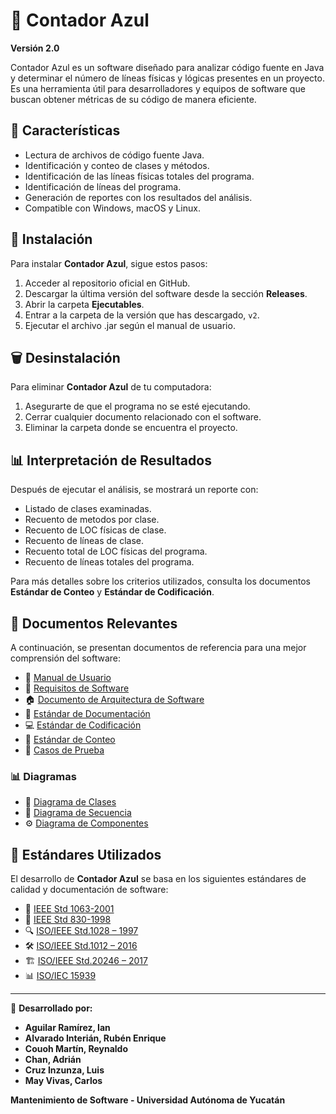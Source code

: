 # 🔵 Contador Azul  

**Versión 2.0**  

Contador Azul es un software diseñado para analizar código fuente en Java y determinar el número de líneas físicas y lógicas presentes en un proyecto. Es una herramienta útil para desarrolladores y equipos de software que buscan obtener métricas de su código de manera eficiente.  

## 📌 Características  
- Lectura de archivos de código fuente Java.  
- Identificación y conteo de clases y métodos.
- Identificación de las líneas físicas totales del programa.
- Identificación de líneas del programa.  
- Generación de reportes con los resultados del análisis.  
- Compatible con Windows, macOS y Linux.  

## 📂 Instalación  

Para instalar **Contador Azul**, sigue estos pasos:  

1. Acceder al repositorio oficial en GitHub.  
2. Descargar la última versión del software desde la sección **Releases**.  
3. Abrir la carpeta **Ejecutables**.  
4. Entrar a la carpeta de la versión que has descargado, ```v2```.  
5. Ejecutar el archivo .jar según el manual de usuario.   

## 🗑️ Desinstalación  

Para eliminar **Contador Azul** de tu computadora:  

1. Asegurarte de que el programa no se esté ejecutando.  
2. Cerrar cualquier documento relacionado con el software.  
3. Eliminar la carpeta donde se encuentra el proyecto.  

## 📊 Interpretación de Resultados  

Después de ejecutar el análisis, se mostrará un reporte con:  
- Listado de clases examinadas.  
- Recuento de metodos por clase.  
- Recuento de LOC físicas de clase. 
- Recuento de líneas de clase. 
- Recuento total de LOC físicas del programa.
- Recuento de líneas totales del programa. 

Para más detalles sobre los criterios utilizados, consulta los documentos **Estándar de Conteo** y **Estándar de Codificación**.  

## 📖 Documentos Relevantes  

A continuación, se presentan documentos de referencia para una mejor comprensión del software:   

- 📘 [Manual de Usuario](https://drive.google.com/file/d/1br6zx81sG83BYaX_Q9SZmzl9YPKkAGqD/view?usp=drive_link)
- 📜 [Requisitos de Software](https://drive.google.com/file/d/1xBERgfeFMwJWKQVatG3ily5SlYHipxTg/view?usp=drive_link)
- 🏠 [Documento de Arquitectura de Software](https://drive.google.com/file/d/1iEKMQDM0DpH7zMa7qIwLDXuFSuacFPuT/view?usp=drive_link)
- 📝 [Estándar de Documentación](https://drive.google.com/file/d/1HKzcOU0tkMD7oBFiuB13PRnPKphHyg3Z/view?usp=drive_link)  
- 💻 [Estándar de Codificación](https://drive.google.com/file/d/1fD-OIqSp4Pedrz_3soULvuEEsMTXLWRD/view?usp=drive_link)  
- 🔢 [Estándar de Conteo](https://drive.google.com/file/d/14EutMV4FyjWbAexTPFzlVVhJGc4wYJdQ/view?usp=drive_link)  
- 🧪 [Casos de Prueba](https://drive.google.com/file/d/1LIKU4rAUBbNvvQXO-ouXJnIscFpc6Vzr/view?usp=drive_link)  

### 📊 Diagramas

- 📌 [Diagrama de Clases](https://drive.google.com/file/d/1o7NpaeqqzVxv5d256ol9xtsz-sfMf_es/view?usp=drive_link)
- 🔄 [Diagrama de Secuencia](https://drive.google.com/file/d/1_SRl6mWluxzk7303p4ZAnzZ734dUw4Ux/view?usp=drive_link)
- ⚙️ [Diagrama de Componentes](https://drive.google.com/file/d/1YHG8WesMgCoan03TQg5HESr586lVUSr4/view?usp=drive_link)

## 📖 Estándares Utilizados  

El desarrollo de **Contador Azul** se basa en los siguientes estándares de calidad y documentación de software:  

- 📑 [IEEE Std 1063-2001](https://drive.google.com/file/d/1riiiN2Dt3DseevnNYTmlmzi9xqp3PRgG/view?usp=drive_link)
- 📜 [IEEE Std 830-1998](https://drive.google.com/file/d/1u8h6PWTpQumCm0n3xw3zJu_iEfevjhVY/view?usp=drive_link)
- 🔍 [ISO/IEEE Std.1028 – 1997](https://drive.google.com/file/d/1PqCa7KXNvxFCAPtGzg5tavO2Gfr2tLf8/view?usp=drive_link)
- 🛠️ [ISO/IEEE Std.1012 – 2016](https://drive.google.com/file/d/1Mv9Iv3Av4PdENfkhj-BTxvbXRRy3bzKD/view?usp=drive_link)
- 🏗️ [ISO/IEEE Std.20246 – 2017](https://drive.google.com/file/d/1_78K_aP6grwmYm7AR268LeouO_56lape/view?usp=drive_link)
- 📊 [ISO/IEC 15939](https://drive.google.com/file/d/1A2O3gWLOZERlTmIqBCFpYY98ub0uPJbz/view?usp=drive_link)

---  
📌 **Desarrollado por:**  
- **Aguilar Ramírez, Ian**  
- **Alvarado Interián, Rubén Enrique**  
- **Couoh Martín, Reynaldo**  
- **Chan, Adrián**  
- **Cruz Inzunza, Luis**  
- **May Vivas, Carlos**  

**Mantenimiento de Software - Universidad Autónoma de Yucatán**  
